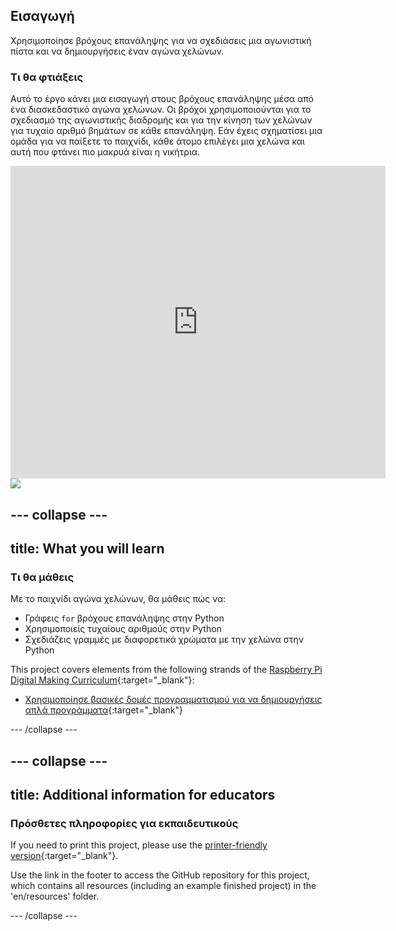 ## Εισαγωγή

Χρησιμοποίησε βρόχους επανάληψης για να σχεδιάσεις μια αγωνιστική πίστα και να δημιουργήσεις έναν αγώνα χελώνων.

### Τι θα φτιάξεις

Αυτό το έργο κάνει μια εισαγωγή στους βρόχους επανάληψης μέσα από ένα διασκεδαστικό αγώνα χελώνων. Οι βρόχοι χρησιμοποιούνται για το σχεδιασμό της αγωνιστικής διαδρομής και για την κίνηση των χελώνων για τυχαίο αριθμό βημάτων σε κάθε επανάληψη. Εάν έχεις σχηματίσει μια ομάδα για να παίξετε το παιχνίδι, κάθε άτομο επιλέγει μια χελώνα και αυτή που φτάνει πιο μακρυά είναι η νικήτρια.

<div class="trinket">
  <iframe src="https://trinket.io/embed/python/9339862606?outputOnly=true&start=result" width="600" height="500" frameborder="0" marginwidth="0" marginheight="0" allowfullscreen>
  </iframe>
  <img src="images/race-finished.png">
</div>

## \--- collapse \---

## title: What you will learn

### Τι θα μάθεις

Με το παιχνίδι αγώνα χελώνων, θα μάθεις πώς να:

+ Γράφεις `for` βρόχους επανάληψης στην Python
+ Χρησιμοποιείς τυχαίους αριθμούς στην Python
+ Σχεδιάζεις γραμμές με διαφορετικά χρώματα με την χελώνα στην Python

This project covers elements from the following strands of the [Raspberry Pi Digital Making Curriculum](https://rpf.io/curriculum){:target="_blank"}:

+ [Χρησιμοποίησε βασικές δομές προγραμματισμού για να δημιουργήσεις απλά προγράμματα](https://www.raspberrypi.org/curriculum/programming/creator/){:target="_blank"}

\--- /collapse \---

## \--- collapse \---

## title: Additional information for educators

### Πρόσθετες πληροφορίες για εκπαιδευτικούς

If you need to print this project, please use the [printer-friendly version](https://projects.raspberrypi.org/en/projects/turtle-race/print){:target="_blank"}.

Use the link in the footer to access the GitHub repository for this project, which contains all resources (including an example finished project) in the 'en/resources' folder.

\--- /collapse \---